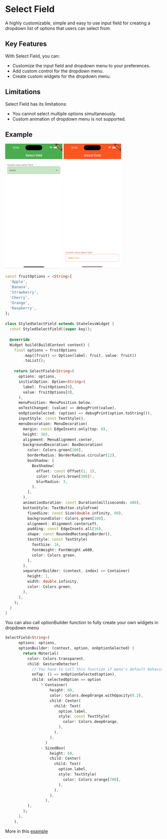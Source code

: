 # Select Field

A highly customizable, simple and easy to use input field for creating a dropdown list of options that users can select from.

## Key Features

With Select Field, you can:

- Customize the input field and dropdown menu to your preferences.
- Add custom control for the dropdown menu.
- Create custom widgets for the dropdown menu.

## Limitations

Select Field has its limitations:

- You cannot select multiple options simultaneously.
- Custom animation of dropdown menu is not supported.

## Example

<p><img src="https://github.com/Boykista/select_field/blob/main/doc/menu_below.gif" alt="An animated image of the select field (menu below)" height="400"/>
<img src="https://github.com/Boykista/select_field/blob/main/doc/menu_above.gif" alt="An animated image of the select field (menu above)" height="400"/>
<p>

```dart
const fruitOptions = <String>[
  'Apple',
  'Banana',
  'Strawberry',
  'Cherry',
  'Orange',
  'Raspberry',
];

class StyledSelectField extends StatelessWidget {
  const StyledSelectField({super.key});

  @override
  Widget build(BuildContext context) {
    final options = fruitOptions
        .map((fruit) => Option(label: fruit, value: fruit))
        .toList();

    return SelectField<String>(
      options: options,
      initialOption: Option<String>(
        label: fruitOptions[0],
        value: fruitOptions[0],
      ),
      menuPosition: MenuPosition.below,
      onTextChanged: (value) => debugPrint(value),
      onOptionSelected: (option) => debugPrint(option.toString()),
      inputStyle: const TextStyle(),
      menuDecoration: MenuDecoration(
        margin: const EdgeInsets.only(top: 8),
        height: 365,
        alignment: MenuAlignment.center,
        backgroundDecoration: BoxDecoration(
          color: Colors.green[100],
          borderRadius: BorderRadius.circular(12),
          boxShadow: [
            BoxShadow(
              offset: const Offset(1, 1),
              color: Colors.brown[300]!,
              blurRadius: 3,
            ),
          ],
        ),
        animationDuration: const Duration(milliseconds: 400),
        buttonStyle: TextButton.styleFrom(
          fixedSize: const Size(double.infinity, 60),
          backgroundColor: Colors.green[100],
          alignment: Alignment.centerLeft,
          padding: const EdgeInsets.all(16),
          shape: const RoundedRectangleBorder(),
          textStyle: const TextStyle(
            fontSize: 16,
            fontWeight: FontWeight.w600,
            color: Colors.green,
          ),
        ),
        separatorBuilder: (context, index) => Container(
          height: 1,
          width: double.infinity,
          color: Colors.green,
        ),
      ),
    );
  }
}
```

You can also call optionBuilder function to fully create your own widgets in dropdown menu

```dart
SelectField<String>(
      options: options,
      optionBuilder: (context, option, onOptionSelected) {
        return Material(
          color: Colors.transparent,
          child: GestureDetector(
            // You have to call this function if menu's default behaviour is needed
            onTap: () => onOptionSelected(option),
            child: selectedOption == option
                ? Container(
                    height: 60,
                    color: Colors.deepOrange.withOpacity(0.2),
                    child: Center(
                      child: Text(
                        option.label,
                        style: const TextStyle(
                          color: Colors.deepOrange,
                        ),
                      ),
                    ),
                  )
                : SizedBox(
                    height: 60,
                    child: Center(
                      child: Text(
                        option.label,
                        style: TextStyle(
                          color: Colors.orange[700],
                        ),
                      ),
                    ),
                  ),
          ),
        );
      },
    ),
```

More in this <a href="https://github.com/Boykista/select_field/blob/main/example/lib/main.dart" >example</a>

<!-- ## Installation

Add the dependency

```
dart pub add select_field
```

Import the package

```
import 'package:select_field/select_field.dart';
``` -->

